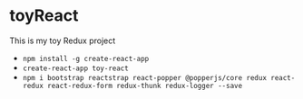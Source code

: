 # toyReact
This is my toy Redux project

- `npm install -g create-react-app`
- `create-react-app toy-react`
- `npm i bootstrap reactstrap react-popper @popperjs/core redux react-redux react-redux-form redux-thunk redux-logger --save`